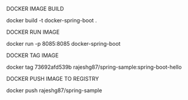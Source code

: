 DOCKER IMAGE BUILD 

docker build -t docker-spring-boot .

DOCKER RUN IMAGE

docker run -p 8085:8085 docker-spring-boot

DOCKER TAG IMAGE

docker tag 73692afd539b rajeshg87/spring-sample:spring-boot-hello

DOCKER PUSH IMAGE TO REGISTRY

docker push rajeshg87/spring-sample
